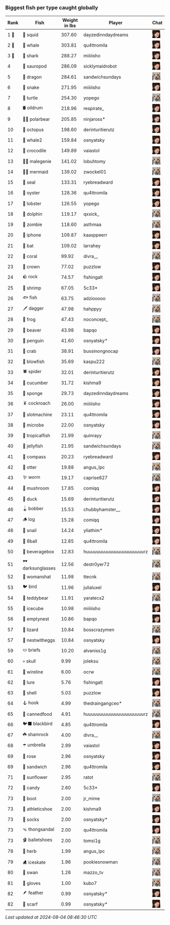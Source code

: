 ### Biggest fish per type caught globally
| Rank | Fish | Weight in lbs | Player | Chat |
|------|--------|-----------|---------|-------|
| 1 🥇  | 🦑 squid | 307.60 | dayzedinndaydreams | ![breadworms](https://raw.githubusercontent.com/blableblup/gofish/main/images/players/breadworms.png) |
| 2 🥈  | 🐳 whale | 303.81 | qu4ttromila | ![breadworms](https://raw.githubusercontent.com/blableblup/gofish/main/images/players/breadworms.png) |
| 3 🥉  | 🦈 shark | 288.27 | miiiiisho | ![breadworms](https://raw.githubusercontent.com/blableblup/gofish/main/images/players/breadworms.png) |
| 4  | 🦕 sauropod | 286.09 | sicklymaidrobot | ![breadworms](https://raw.githubusercontent.com/blableblup/gofish/main/images/players/breadworms.png) |
| 5  | 🐉 dragon | 284.61 | sandwichsundays | ![psp1g](https://raw.githubusercontent.com/blableblup/gofish/main/images/players/psp1g.png) |
| 6  | 🐍 snake | 271.95 | miiiiisho | ![breadworms](https://raw.githubusercontent.com/blableblup/gofish/main/images/players/breadworms.png) |
| 7  | 🐢 turtle | 254.30 | yopego | ![psp1g](https://raw.githubusercontent.com/blableblup/gofish/main/images/players/psp1g.png) |
| 8  | 🛢️ oildrum | 218.96 | respirate_ | ![breadworms](https://raw.githubusercontent.com/blableblup/gofish/main/images/players/breadworms.png) |
| 9  | 🐻‍❄ polarbear | 205.85 | ninjaross* | ![breadworms](https://raw.githubusercontent.com/blableblup/gofish/main/images/players/breadworms.png) |
| 10  | 🐙 octopus | 198.60 | derinturitierutz | ![breadworms](https://raw.githubusercontent.com/blableblup/gofish/main/images/players/breadworms.png) |
| 11  | 🐋 whale2 | 159.84 | osnyatsky | ![breadworms](https://raw.githubusercontent.com/blableblup/gofish/main/images/players/breadworms.png) |
| 12  | 🐊 crocodile | 149.89 | vaiastol | ![breadworms](https://raw.githubusercontent.com/blableblup/gofish/main/images/players/breadworms.png) |
| 13  | 🧞‍♂ malegenie | 141.02 | lobuhtomy | ![psp1g](https://raw.githubusercontent.com/blableblup/gofish/main/images/players/psp1g.png) |
| 14  | 🧜‍♀️ mermaid | 139.02 | zwockel01 | ![psp1g](https://raw.githubusercontent.com/blableblup/gofish/main/images/players/psp1g.png) |
| 15  | 🦭 seal | 133.31 | ryebreadward | ![breadworms](https://raw.githubusercontent.com/blableblup/gofish/main/images/players/breadworms.png) |
| 16  | 🦪 oyster | 128.36 | qu4ttromila | ![breadworms](https://raw.githubusercontent.com/blableblup/gofish/main/images/players/breadworms.png) |
| 17  | 🦞 lobster | 126.55 | yopego | ![breadworms](https://raw.githubusercontent.com/blableblup/gofish/main/images/players/breadworms.png) |
| 18  | 🐬 dolphin | 119.17 | qxxick_ | ![psp1g](https://raw.githubusercontent.com/blableblup/gofish/main/images/players/psp1g.png) |
| 19  | 🧟 zombie | 118.60 | asthmaa | ![psp1g](https://raw.githubusercontent.com/blableblup/gofish/main/images/players/psp1g.png) |
| 20  | 📱 iphone | 109.87 | kaasppeerr | ![breadworms](https://raw.githubusercontent.com/blableblup/gofish/main/images/players/breadworms.png) |
| 21  | 🦇 bat | 109.02 | larrahey | ![breadworms](https://raw.githubusercontent.com/blableblup/gofish/main/images/players/breadworms.png) |
| 22  | 🪸 coral | 99.92 | divra__ | ![psp1g](https://raw.githubusercontent.com/blableblup/gofish/main/images/players/psp1g.png) |
| 23  | 👑 crown | 77.02 | puzzlow | ![breadworms](https://raw.githubusercontent.com/blableblup/gofish/main/images/players/breadworms.png) |
| 24  | 🪨 rock | 74.57 | fishingalt | ![breadworms](https://raw.githubusercontent.com/blableblup/gofish/main/images/players/breadworms.png) |
| 25  | 🦐 shrimp | 67.05 | 5c33* | ![breadworms](https://raw.githubusercontent.com/blableblup/gofish/main/images/players/breadworms.png) |
| 26  | 🐟 fish | 63.75 | adziooooo | ![psp1g](https://raw.githubusercontent.com/blableblup/gofish/main/images/players/psp1g.png) |
| 27  | 🗡️ dagger | 47.98 | hahppyy | ![psp1g](https://raw.githubusercontent.com/blableblup/gofish/main/images/players/psp1g.png) |
| 28  | 🐸 frog | 47.43 | noconcept_ | ![psp1g](https://raw.githubusercontent.com/blableblup/gofish/main/images/players/psp1g.png) |
| 29  | 🦫 beaver | 43.98 | bapqo | ![breadworms](https://raw.githubusercontent.com/blableblup/gofish/main/images/players/breadworms.png) |
| 30  | 🐧 penguin | 41.60 | osnyatsky* | ![breadworms](https://raw.githubusercontent.com/blableblup/gofish/main/images/players/breadworms.png) |
| 31  | 🦀 crab | 38.91 | bussinongnocap | ![breadworms](https://raw.githubusercontent.com/blableblup/gofish/main/images/players/breadworms.png) |
| 32  | 🐡 blowfish | 35.69 | kaspu222 | ![psp1g](https://raw.githubusercontent.com/blableblup/gofish/main/images/players/psp1g.png) |
| 33  | 🕷️ spider | 32.01 | derinturitierutz | ![breadworms](https://raw.githubusercontent.com/blableblup/gofish/main/images/players/breadworms.png) |
| 34  | 🥒 cucumber | 31.72 | kishma9 | ![breadworms](https://raw.githubusercontent.com/blableblup/gofish/main/images/players/breadworms.png) |
| 35  | 🧽 sponge | 29.73 | dayzedinndaydreams | ![breadworms](https://raw.githubusercontent.com/blableblup/gofish/main/images/players/breadworms.png) |
| 36  | 🪳 cockroach | 26.00 | miiiiisho | ![breadworms](https://raw.githubusercontent.com/blableblup/gofish/main/images/players/breadworms.png) |
| 37  | 🎰 slotmachine | 23.11 | qu4ttromila | ![breadworms](https://raw.githubusercontent.com/blableblup/gofish/main/images/players/breadworms.png) |
| 38  | 🦠 microbe | 22.00 | osnyatsky | ![breadworms](https://raw.githubusercontent.com/blableblup/gofish/main/images/players/breadworms.png) |
| 39  | 🐠 tropicalfish | 21.99 | quinrayy | ![psp1g](https://raw.githubusercontent.com/blableblup/gofish/main/images/players/psp1g.png) |
| 40  | 🪼 jellyfish | 21.95 | sandwichsundays | ![psp1g](https://raw.githubusercontent.com/blableblup/gofish/main/images/players/psp1g.png) |
| 41  | 🧭 compass | 20.23 | ryebreadward | ![breadworms](https://raw.githubusercontent.com/blableblup/gofish/main/images/players/breadworms.png) |
| 42  | 🦦 otter | 19.88 | angus_lpc | ![psp1g](https://raw.githubusercontent.com/blableblup/gofish/main/images/players/psp1g.png) |
| 43  | 🪱 worm | 19.17 | caprise627 | ![psp1g](https://raw.githubusercontent.com/blableblup/gofish/main/images/players/psp1g.png) |
| 44  | 🍄 mushroom | 17.85 | comiqq | ![breadworms](https://raw.githubusercontent.com/blableblup/gofish/main/images/players/breadworms.png) |
| 45  | 🦆 duck | 15.69 | derinturitierutz | ![breadworms](https://raw.githubusercontent.com/blableblup/gofish/main/images/players/breadworms.png) |
| 46  | 🪀 bobber | 15.53 | chubbyhamster__ | ![breadworms](https://raw.githubusercontent.com/blableblup/gofish/main/images/players/breadworms.png) |
| 47  | 🪵 log | 15.28 | comiqq | ![breadworms](https://raw.githubusercontent.com/blableblup/gofish/main/images/players/breadworms.png) |
| 48  | 🐌 snail | 14.24 | yliathim* | ![breadworms](https://raw.githubusercontent.com/blableblup/gofish/main/images/players/breadworms.png) |
| 49  | 🎱 8ball | 12.85 | qu4ttromila | ![breadworms](https://raw.githubusercontent.com/blableblup/gofish/main/images/players/breadworms.png) |
| 50  | 🧃 beveragebox | 12.83 | huuuuuuuuuuuuuuuuuuuuuurz | ![psp1g](https://raw.githubusercontent.com/blableblup/gofish/main/images/players/psp1g.png) |
| 51  | 🕶️ darksunglasses | 12.56 | destr0yer72 | ![psp1g](https://raw.githubusercontent.com/blableblup/gofish/main/images/players/psp1g.png) |
| 52  | 👒 womanshat | 11.98 | ttecnk | ![psp1g](https://raw.githubusercontent.com/blableblup/gofish/main/images/players/psp1g.png) |
| 53  | 🐦 bird | 11.96 | julialuxel | ![breadworms](https://raw.githubusercontent.com/blableblup/gofish/main/images/players/breadworms.png) |
| 54  | 🧸 teddybear | 11.91 | yaratecs2 | ![psp1g](https://raw.githubusercontent.com/blableblup/gofish/main/images/players/psp1g.png) |
| 55  | 🧊 icecube | 10.98 | miiiiisho | ![breadworms](https://raw.githubusercontent.com/blableblup/gofish/main/images/players/breadworms.png) |
| 56  | 🪹 emptynest | 10.86 | bapqo | ![breadworms](https://raw.githubusercontent.com/blableblup/gofish/main/images/players/breadworms.png) |
| 57  | 🦎 lizard | 10.84 | bosscrazymen | ![psp1g](https://raw.githubusercontent.com/blableblup/gofish/main/images/players/psp1g.png) |
| 57  | 🪺 nestwitheggs | 10.84 | osnyatsky | ![breadworms](https://raw.githubusercontent.com/blableblup/gofish/main/images/players/breadworms.png) |
| 59  | 🩲 briefs | 10.20 | alvaniss1g | ![psp1g](https://raw.githubusercontent.com/blableblup/gofish/main/images/players/psp1g.png) |
| 60  | 💀 skull | 9.99 | joleksu | ![psp1g](https://raw.githubusercontent.com/blableblup/gofish/main/images/players/psp1g.png) |
| 61  | 🧵 wireline | 6.00 | ocrw | ![psp1g](https://raw.githubusercontent.com/blableblup/gofish/main/images/players/psp1g.png) |
| 62  | 🎏 lure | 5.76 | fishingalt | ![breadworms](https://raw.githubusercontent.com/blableblup/gofish/main/images/players/breadworms.png) |
| 63  | 🐚 shell | 5.03 | puzzlow | ![breadworms](https://raw.githubusercontent.com/blableblup/gofish/main/images/players/breadworms.png) |
| 64  | 🪝 hook | 4.99 | thedraingangceo* | ![psp1g](https://raw.githubusercontent.com/blableblup/gofish/main/images/players/psp1g.png) |
| 65  | 🥫 cannedfood | 4.91 | huuuuuuuuuuuuuuuuuuuuuurz | ![psp1g](https://raw.githubusercontent.com/blableblup/gofish/main/images/players/psp1g.png) |
| 66  | 🐦‍⬛ blackbird | 4.85 | qu4ttromila | ![breadworms](https://raw.githubusercontent.com/blableblup/gofish/main/images/players/breadworms.png) |
| 67  | ☘️ shamrock | 4.00 | divra__ | ![psp1g](https://raw.githubusercontent.com/blableblup/gofish/main/images/players/psp1g.png) |
| 68  | ☂️ umbrella | 2.99 | vaiastol | ![breadworms](https://raw.githubusercontent.com/blableblup/gofish/main/images/players/breadworms.png) |
| 69  | 🌹 rose | 2.96 | osnyatsky | ![breadworms](https://raw.githubusercontent.com/blableblup/gofish/main/images/players/breadworms.png) |
| 69  | 🥪 sandwich | 2.96 | qu4ttromila | ![breadworms](https://raw.githubusercontent.com/blableblup/gofish/main/images/players/breadworms.png) |
| 71  | 🌻 sunflower | 2.95 | ratot | ![psp1g](https://raw.githubusercontent.com/blableblup/gofish/main/images/players/psp1g.png) |
| 72  | 🍬 candy | 2.60 | 5c33* | ![breadworms](https://raw.githubusercontent.com/blableblup/gofish/main/images/players/breadworms.png) |
| 73  | 👢 boot | 2.00 | jr_mime | ![psp1g](https://raw.githubusercontent.com/blableblup/gofish/main/images/players/psp1g.png) |
| 73  | 👟 athleticshoe | 2.00 | kishma9 | ![breadworms](https://raw.githubusercontent.com/blableblup/gofish/main/images/players/breadworms.png) |
| 73  | 🧦 socks | 2.00 | osnyatsky* | ![breadworms](https://raw.githubusercontent.com/blableblup/gofish/main/images/players/breadworms.png) |
| 73  | 🩴 thongsandal | 2.00 | qu4ttromila | ![breadworms](https://raw.githubusercontent.com/blableblup/gofish/main/images/players/breadworms.png) |
| 73  | 🩰 balletshoes | 2.00 | tomsi1g | ![psp1g](https://raw.githubusercontent.com/blableblup/gofish/main/images/players/psp1g.png) |
| 78  | 🌿 herb | 1.99 | angus_lpc | ![psp1g](https://raw.githubusercontent.com/blableblup/gofish/main/images/players/psp1g.png) |
| 79  | ⛸️ iceskate | 1.96 | pookiesnowman | ![psp1g](https://raw.githubusercontent.com/blableblup/gofish/main/images/players/psp1g.png) |
| 80  | 🦢 swan | 1.26 | mazzo_tv | ![psp1g](https://raw.githubusercontent.com/blableblup/gofish/main/images/players/psp1g.png) |
| 81  | 🧤 gloves | 1.00 | kubo7 | ![psp1g](https://raw.githubusercontent.com/blableblup/gofish/main/images/players/psp1g.png) |
| 82  | 🪶 feather | 0.99 | osnyatsky* | ![breadworms](https://raw.githubusercontent.com/blableblup/gofish/main/images/players/breadworms.png) |
| 82  | 🧣 scarf | 0.99 | osnyatsky* | ![breadworms](https://raw.githubusercontent.com/blableblup/gofish/main/images/players/breadworms.png) |

_Last updated at 2024-08-04 08:46:30 UTC_